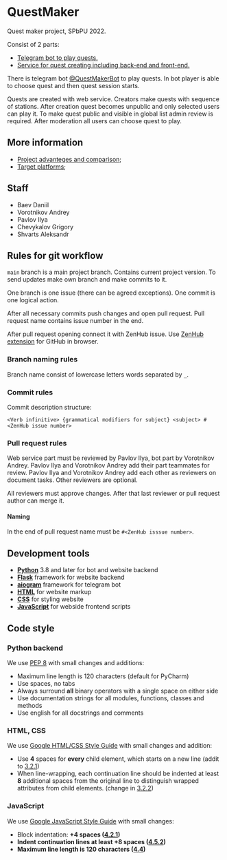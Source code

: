 # QuestMaker
Quest maker project, SPbPU 2022.

Consist of 2 parts:
+ [Telegram bot to play quests.](bot/README.md)
+ [Service for quest creating including back-end and front-end.](website/README.md)

There is telegram bot [@QuestMakerBot](https://t.me/QuestMakerBot) to play quests.
In bot player is able to choose quest and then quest session starts.

Quests are created with web service. Creators make quests with sequence of stations.
After creation quest becomes unpublic and only selected users can play it.
To make quest public and visible in global list admin review is required.
After moderation all users can choose quest to play.

## More information
+ [Project advanteges and comparison](docs/analogues.md);
+ [Target platforms](docs/target_platforms.md);

## Staff
+ Baev Daniil
+ Vorotnikov Andrey
+ Pavlov Ilya
+ Chevykalov Grigory
+ Shvarts Aleksandr

## Rules for git workflow
`main` branch is a main project branch. Contains current project version.
To send updates make own branch and make commits to it.

One branch is one issue (there can be agreed exceptions). One commit is one logical action.

After all necessary commits push changes and open pull request.
Pull request name contains issue number in the end.

After pull request opening connect it with ZenHub issue. Use [ZenHub extension](https://www.zenhub.com/extension) for GitHub in browser.

### Branch naming rules
Branch name consist of lowercase letters words separated by `_`.

### Commit rules
Commit description structure:
```
<Verb infinitive> {grammatical modifiers for subject} <subject> #<ZenHub issue number>
```

### Pull request rules
Web service part must be reviewed by Pavlov Ilya, bot part by Vorotnikov Andrey.
Pavlov Ilya and Vorotnikov Andrey add their part teammates for review.
Pavlov Ilya and Vorotnikov Andrey add each other as reviewers on document tasks.
Other reviewers are optional.

All reviewers must approve changes. After that last reviewer or pull request author can merge it.

#### Naming
In the end of pull request name must be `#<ZenHub isssue number>`.

## Development tools
+ <a href="https://www.python.org"><b>Python</b></a> 3.8 and later for bot and website backend
+ <a href="https://flask.palletsprojects.com/en/2.0.x"><b>Flask</b></a> framework for website backend
+ <a href="https://docs.aiogram.dev/en/latest"><b>aiogram</b></a> framework for telegram bot
+ <a href="https://devdocs.io/html/"><b>HTML</b></a> for website markup
+ <a href="https://devdocs.io/css/"><b>CSS</b></a> for styling website
+ <a href="https://devdocs.io/javascript/"><b>JavaScript</b></a> for webside frontend scripts

## Code style
### Python backend
We use <a href="https://www.python.org/dev/peps/pep-0008/">
PEP 8</a> with small changes and additions:
+ Maximum line length is 120 characters (default for PyCharm)
+ Use spaces, no tabs
+ Always surround <b>all</b> binary operators with a single space on either side
+ Use documentation strings for all modules, functions, classes and methods
+ Use english for all docstrings and comments

### HTML, CSS
We use <a href="https://google.github.io/styleguide/htmlcssguide.html#HTML">
Google HTML/CSS Style Guide</a> with small changes and addition:
+ Use <b>4</b> spaces for <b>every</b> child element, which starts on a new line (addit to <a href="https://google.github.io/styleguide/htmlcssguide.html#:~:text=HTML%20Formatting%20Rules-,General%20Formatting,-Use%20a%20new">3.2.1</a>)
+ When line-wrapping, each continuation line should be indented at least <b>8</b> additional spaces from the original line to distinguish wrapped attributes from child elements. (change in <a href="https://google.github.io/styleguide/htmlcssguide.html#:~:text=td%3E%24%204.50%0A%3C/table%3E-,HTML%20Line%2DWrapping,-Break%20long%20lines">3.2.2</a>)

### JavaScript
We use <a href="https://google.github.io/styleguide/jsguide.html">
Google JavaScript Style Guide</a> with small changes:
+ Block indentation: <b>+4<b> spaces (<a href="https://google.github.io/styleguide/jsguide.html#:~:text=4.2.1-,Array%20literals%3A%20optionally%20block%2Dlike,-Any%20array%20literal">4.2.1</a>)
+ Indent continuation lines at least <b>+8<b> spaces (<a href="https://google.github.io/styleguide/jsguide.html#:~:text=Indent%20continuation%20lines%20at%20least%20%2B4%20spaces">4.5.2</a>)
+ Maximum line length is 120 characters (<a href="https://google.github.io/styleguide/jsguide.html#:~:text=insertion%20is%20forbidden.-,4.4%20Column%20limit%3A%2080,-JavaScript%20code%20has">4.4</a>)
